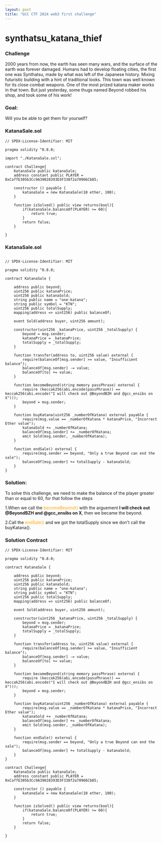 ```yaml
---
layout: post
title: "GCC CTF 2024 web3 first challenge"
---
```


# synthatsu_katana_thief

### Challenge

2000 years from now, the earth has seen many wars, and the surface of the earth was forever damaged. Humans had to develop floating cities, the first one was Synthatsu, made by what was left of the Japanese history. Mixing futuristic building with a hint of traditional looks. This town was well known for its close combat weapons. One of the most prized katana maker works in that town. But just yesterday, some thugs named Beyond robbed his shop, and took some of his work!

### Goal:

Will you be able to get them for yourself?

### KatanaSale.sol

```solidity
// SPDX-License-Identifier: MIT

pragma solidity ^0.8.0;

import "./KatanaSale.sol";

contract Challenge{
    KatanaSale public katanaSale;
    address constant public PLAYER = 0xCaffE305b3Cc9A39028393D3F338f2a70966Cb85;

    constructor () payable {
        katanaSale = new KatanaSale(10 ether, 100);
    }

    function isSolved() public view returns(bool){
        if(katanaSale.balanceOf(PLAYER) >= 60){
            return true;
        }
        return false;
    }

}
```

### KatanaSale.sol

```solidity

// SPDX-License-Identifier: MIT

pragma solidity ^0.8.0;

contract KatanaSale {

    address public beyond;
    uint256 public katanaPrice;
    uint256 public katanaSold;
    string public name = "one-katana";
    string public symbol = "KTN";
    uint256 public totalSupply;
    mapping(address => uint256) public balanceOf;

    event Sold(address buyer, uint256 amount);

    constructor(uint256 _katanaPrice, uint256 _totalSupply) {
        beyond = msg.sender;
        katanaPrice = _katanaPrice;
        totalSupply = _totalSupply;
    }

    function transfer(address to, uint256 value) external {
        require(balanceOf[msg.sender] >= value, "Insufficient balance");
        balanceOf[msg.sender] -= value;
        balanceOf[to] += value;
    }

    function becomeBeyond(string memory passPhrase) external {
        require (keccak256(abi.encode(passPhrase)) == keccak256(abi.encode("I will check out @BeyondBZH and @gcc_ensibs on X")));
        beyond = msg.sender;
    }

    function buyKatana(uint256 _numberOfKatana) external payable {
        require(msg.value == _numberOfKatana * katanaPrice, "Incorrect Ether value");
        katanaSold += _numberOfKatana;
        balanceOf[msg.sender] += _numberOfKatana;
        emit Sold(msg.sender, _numberOfKatana);
    }

    function endSale() external {
        require(msg.sender == beyond, "Only a true Beyond can end the sale");
        balanceOf[msg.sender] += totalSupply - katanaSold;
    }
}
```

### Solution:

To solve this challenge, we need to make the balance of the player greater than or equal to 60, for that follow the steps

1.When we call the <span style="color:orange">becomeBeyond()</span> with the arguement **I will check out @BeyondBZH and @gcc_ensibs on X**, then we became the beyond.

2.Call the <span style="color:orange"> endSale()</span> and we got the totalSupply since we don't call the buyKatana().

### Solution Contract

```solidity
// SPDX-License-Identifier: MIT

pragma solidity ^0.8.0;

contract KatanaSale {

    address public beyond;
    uint256 public katanaPrice;
    uint256 public katanaSold;
    string public name = "one-katana";
    string public symbol = "KTN";
    uint256 public totalSupply;
    mapping(address => uint256) public balanceOf;

    event Sold(address buyer, uint256 amount);

    constructor(uint256 _katanaPrice, uint256 _totalSupply) {
        beyond = msg.sender;
        katanaPrice = _katanaPrice;
        totalSupply = _totalSupply;
    }

    function transfer(address to, uint256 value) external {
        require(balanceOf[msg.sender] >= value, "Insufficient balance");
        balanceOf[msg.sender] -= value;
        balanceOf[to] += value;
    }

    function becomeBeyond(string memory passPhrase) external {
        require (keccak256(abi.encode(passPhrase)) == keccak256(abi.encode("I will check out @BeyondBZH and @gcc_ensibs on X")));
        beyond = msg.sender;
    }

    function buyKatana(uint256 _numberOfKatana) external payable {
        require(msg.value == _numberOfKatana * katanaPrice, "Incorrect Ether value");
        katanaSold += _numberOfKatana;
        balanceOf[msg.sender] += _numberOfKatana;
        emit Sold(msg.sender, _numberOfKatana);
    }

    function endSale() external {
        require(msg.sender == beyond, "Only a true Beyond can end the sale");
        balanceOf[msg.sender] += totalSupply - katanaSold;
    }
}

contract Challenge{
    KatanaSale public katanaSale;
    address constant public PLAYER = 0xCaffE305b3Cc9A39028393D3F338f2a70966Cb85;

    constructor () payable {
        katanaSale = new KatanaSale(10 ether, 100);
    }

    function isSolved() public view returns(bool){
        if(katanaSale.balanceOf(PLAYER) >= 60){
            return true;
        }
        return false;
    }

}
```
